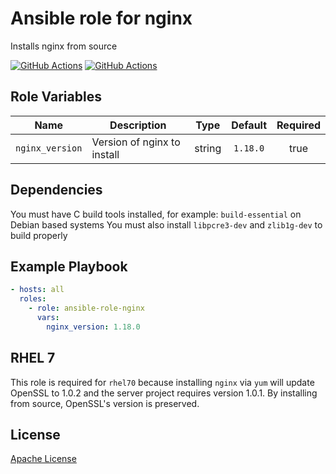 Ansible role for nginx
==================================

Installs nginx from source

[![GitHub Actions](https://github.com/mongodb-ansible-roles/ansible-role-nginx/workflows/Molecule%20Test/badge.svg)](https://github.com/mongodb-ansible-roles/ansible-role-nginx/actions?query=workflow%3A%22Molecule+Test%22)
[![GitHub Actions](https://github.com/mongodb-ansible-roles/ansible-role-nginx/workflows/Release/badge.svg)](https://github.com/mongodb-ansible-roles/ansible-role-nginx/actions?query=workflow%3A%22Release%22)

Role Variables
--------------

| Name | Description | Type | Default | Required |
|------|-------------|:----:|:-------:|:--------:|
| `nginx_version` | Version of nginx to install | string | `1.18.0` | true |

Dependencies
------------

You must have C build tools installed, for example: `build-essential` on Debian based systems
You must also install `libpcre3-dev` and `zlib1g-dev` to build properly

Example Playbook
----------------

```yaml
- hosts: all
  roles:
    - role: ansible-role-nginx
      vars:
        nginx_version: 1.18.0
```

RHEL 7
------

This role is required for `rhel70` because installing `nginx` via `yum` will update OpenSSL to 1.0.2 and the server project requires version 1.0.1. By installing from source, OpenSSL's version is preserved.

License
-------

[Apache License](LICENSE)
